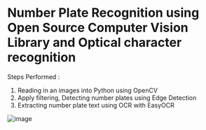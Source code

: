 # Number Plate Recognition using Open Source Computer Vision Library and Optical character recognition

Steps Performed :
1. Reading in an images into Python using OpenCV
2. Apply filtering, Detecting number plates using Edge Detection
3. Extracting number plate text using OCR with EasyOCR



![image](https://user-images.githubusercontent.com/92395503/172066299-f971dd5d-72a1-4cde-8e15-51d431eaee23.png)

